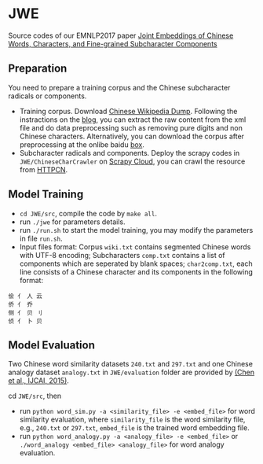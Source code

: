 # JWE
Source codes of our EMNLP2017 paper [Joint Embeddings of Chinese Words, Characters, and Fine-grained Subcharacter Components](http://www.cse.ust.hk/~yqsong/papers/2017-EMNLP-ChineseEmbedding.pdf)

## Preparation
You need to prepare a training corpus and the Chinese subcharacter radicals or components. 
* Training corpus. Download [Chinese Wikipedia Dump](http://download.wikipedia.com/zhwiki).
Following the instractions on the [blog](https://flystarhe.github.io/2016/08/31/wiki-corpus-zh/), you can extract the raw content from the xml file and do data preprocessing such as removing pure digits and non Chinese characters. Alternatively, you can download the corpus after preprocessing at the onlibe baidu [box](https://pan.baidu.com/s/1jINyG6q).
* Subcharacter radicals and components.  Deploy the scrapy codes in `JWE/ChineseCharCrawler` on [Scrapy Cloud](https://scrapinghub.com), you can crawl the resource from [HTTPCN](http://tool.httpcn.com/zi/).

## Model Training
- `cd JWE/src`, compile the code by `make all`. 
- run `./jwe` for parameters details.
- run `./run.sh` to start the model training, you may modify the parameters in file `run.sh`.
- Input files format:
Corpus `wiki.txt` contains segmented Chinese words with UTF-8  encoding;
Subcharacters `comp.txt` contains a list of components which are seperated by blank spaces; `char2comp.txt`, each line consists of a Chinese character and its components in the following format:

```
侩 亻 人 云
侨 亻 乔
侧 亻 贝 刂
侦 亻 卜 贝
```

## Model Evaluation

Two Chinese word similarity datasets `240.txt` and `297.txt` and one Chinese analogy dataset `analogy.txt` in `JWE/evaluation` folder are provided by [(Chen et al., IJCAI, 2015)](https://github.com/Leonard-Xu/CWE/tree/master/data).

cd `JWE/src`, then 
- run `python word_sim.py -a <similarity_file> -e <embed_file>` for word similarity evaluation, where `similarity_file` is the word similarity file, e.g., `240.txt` or `297.txt`, `embed_file` is the trained word embedding file.
- run `python word_analogy.py -a <analogy_file> -e <embed_file>` or `./word_analogy <embed_file> <analogy_file>` for word analogy evaluation.
